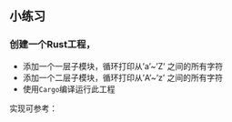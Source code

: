 ## 小练习


### 创建一个Rust工程，
- 添加一个一层子模块，循环打印从’a’~’Z’ 之间的所有字符
- 添加一个二层子模块，循环打印从’A’~’z’ 之间的所有字符
- 使用`Cargo`编译运行此工程

实现可参考：




